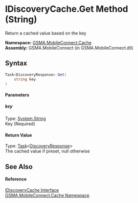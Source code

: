 IDiscoveryCache.Get Method (String)
===================================
Return a cached value based on the key

**Namespace:** [GSMA.MobileConnect.Cache][1]  
**Assembly:** GSMA.MobileConnect (in GSMA.MobileConnect.dll)

Syntax
------

```csharp
Task<DiscoveryResponse> Get(
	string key
)
```

#### Parameters

##### *key*
Type: [System.String][2]  
Key (Required)

#### Return Value
Type: [Task][3]&lt;[DiscoveryResponse][4]>  
The cached value if preset, null otherwise

See Also
--------

#### Reference
[IDiscoveryCache Interface][5]  
[GSMA.MobileConnect.Cache Namespace][1]  

[1]: ../README.md
[2]: http://msdn.microsoft.com/en-us/library/s1wwdcbf
[3]: http://msdn.microsoft.com/en-us/library/dd321424
[4]: ../../GSMA.MobileConnect.Discovery/DiscoveryResponse/README.md
[5]: README.md
[6]: ../../_icons/Help.png